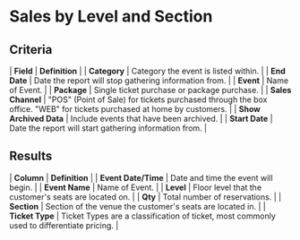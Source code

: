# Sales by Level and Section

## Criteria

| **Field** | **Definition** |
| **Category** | Category the event is listed within. |
| **End Date** | Date the report will stop gathering information from. |
| **Event** | Name of Event. |
| **Package** | Single ticket purchase or package purchase. |
| **Sales Channel** | "POS" \(Point of Sale\) for tickets purchased through the box office. "WEB" for tickets purchased at home by customers. |
| **Show Archived Data** | Include events that have been archived. |
| **Start Date** | Date the report will start gathering information from. |

## Results

| **Column** | **Definition** |
| **Event Date/Time** | Date and time the event will begin. |
| **Event Name** | Name of Event. |
| **Level** | Floor level that the customer's seats are located on. |
| **Qty** | Total number of reservations. |
| **Section** | Section of the venue the customer's seats are located in. |
| **Ticket Type** | Ticket Types are a classification of ticket, most commonly used to differentiate pricing. |

